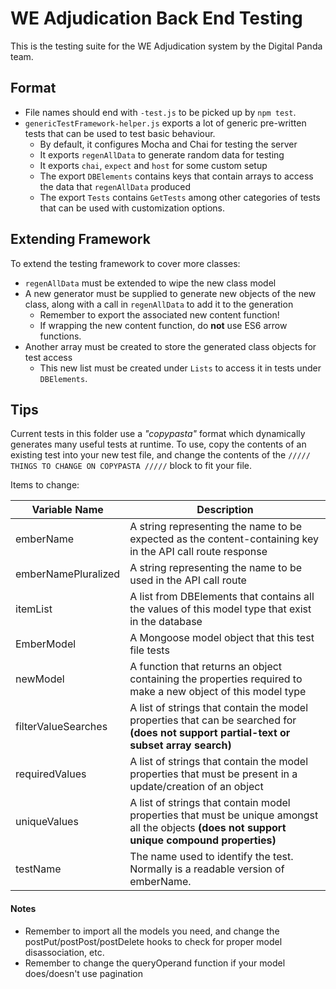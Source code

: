 # WE Adjudication Back End Testing

This is the testing suite for the WE Adjudication system
by the Digital Panda team.

## Format
* File names should end with `-test.js` to be picked up by `npm test`.
* `genericTestFramework-helper.js` exports a lot of generic pre-written
tests that can be used to test basic behaviour.
    * By default, it configures Mocha and Chai for testing the server
    * It exports `regenAllData` to generate random data for testing
    * It exports `chai`, `expect` and `host` for some custom setup
    * The export `DBElements` contains keys that contain arrays to access
     the data that `regenAllData` produced
    * The export `Tests` contains `GetTests` among other categories of tests
     that can be used with customization options.
     
## Extending Framework
To extend the testing framework to cover more classes:
* `regenAllData` must be extended to wipe the new class model
* A new generator must be supplied to generate new objects of the new class,
 along with a call in `regenAllData` to add it to the generation
    * Remember to export the associated new content function!
    * If wrapping the new content function, do **not** use ES6 arrow functions.
* Another array must be created to store the generated class objects for
test access
    * This new list must be created under `Lists` to access it in tests
    under `DBElements`.
    
## Tips
Current tests in this folder use a _"copypasta"_ format which dynamically
generates many useful tests at runtime. To use, copy the contents
of an existing test into your new test file, and change the contents of the
`///// THINGS TO CHANGE ON COPYPASTA /////` block to fit your file.

Items to change:

| Variable Name         | Description                                                                                                                                   |
|-----------------------|-----------------------------------------------------------------------------------------------------------------------------------------------|
| emberName             | A string representing the name to be expected as the content-containing key in the API call route response                                    |
| emberNamePluralized   | A string representing the name to be used in the API call route                                                                               |
| itemList              | A list from DBElements that contains all the values of this model type that exist in the database                                             |
| EmberModel            | A Mongoose model object that this test file tests                                                                                             | 
| newModel              | A function that returns an object containing the properties required to make a new object of this model type                                  |
| filterValueSearches   | A list of strings that contain the model properties that can be searched for **(does not support partial-text or subset array search)**       |
| requiredValues        | A list of strings that contain the model properties that must be present in a update/creation of an object                                    |
| uniqueValues          | A list of strings that contain model properties that must be unique amongst all the objects **(does not support unique compound properties)** |
| testName              | The name used to identify the test. Normally is a readable version of emberName.                                                              |

#### Notes
* Remember to import all the models you need, and change the
 postPut/postPost/postDelete hooks to check for proper model
 disassociation, etc.
* Remember to change the queryOperand function if your model does/doesn't
 use pagination
